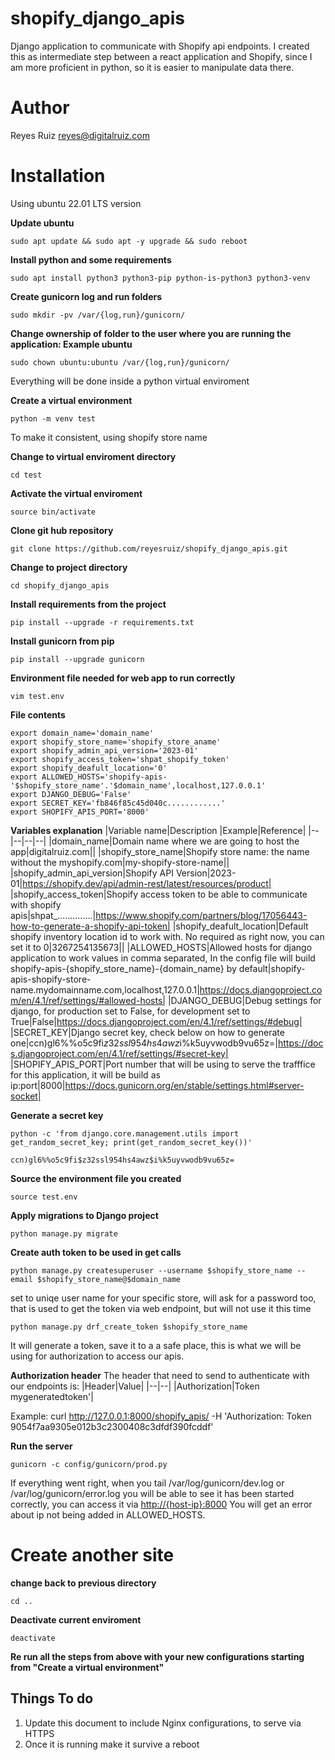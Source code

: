 # shopify_django_apis

Django application to communicate with Shopify api endpoints. I created this as intermediate step between a react application and Shopify, since I am more proficient in python, so it is easier to manipulate data there.

# Author

Reyes Ruiz
reyes@digitalruiz.com

# Installation

Using ubuntu 22.01 LTS version

**Update ubuntu**

```
sudo apt update && sudo apt -y upgrade && sudo reboot
```

**Install python and some requirements**

```
sudo apt install python3 python3-pip python-is-python3 python3-venv
```

**Create gunicorn log and run folders**

```
sudo mkdir -pv /var/{log,run}/gunicorn/
```

**Change ownership of folder to the user where you are running the application: Example ubuntu**

```
sudo chown ubuntu:ubuntu /var/{log,run}/gunicorn/
```

Everything will be done inside a python virtual enviroment

**Create a virtual environment**

```
python -m venv test
```
To make it consistent, using shopify store name

**Change to virtual enviroment directory**
```
cd test
```

**Activate the virtual enviroment**
```
source bin/activate
```

**Clone git hub repository**

```
git clone https://github.com/reyesruiz/shopify_django_apis.git
```

**Change to project directory**

```
cd shopify_django_apis
```

**Install requirements from the project**

```
pip install --upgrade -r requirements.txt
```

**Install gunicorn from pip**

```
pip install --upgrade gunicorn
```

**Environment file needed for web app to run correctly**

```
vim test.env
```

**File contents**

```
export domain_name='domain_name'
export shopify_store_name='shopify_store_aname'
export shopify_admin_api_version='2023-01'
export shopify_access_token='shpat_shopify_token'
export shopify_deafult_location='0'
export ALLOWED_HOSTS='shopify-apis-'$shopify_store_name'.'$domain_name',localhost,127.0.0.1'
export DJANGO_DEBUG='False'
export SECRET_KEY='fb846f85c45d040c............'
export SHOPIFY_APIS_PORT='8000'
```

**Variables explanation**
|Variable name|Description |Example|Reference|
|--|--|--|--|
|domain_name|Domain name where we are going to host the app|digitalruiz.com||
|shopify_store_name|Shopify store name: the name without the myshopify.com|my-shopify-store-name||
|shopify_admin_api_version|Shopify API Version|2023-01|<https://shopify.dev/api/admin-rest/latest/resources/product|>
|shopify_access_token|Shopify access token to be able to communicate with shopify apis|shpat_..............|<https://www.shopify.com/partners/blog/17056443-how-to-generate-a-shopify-api-token|>
|shopify_deafult_location|Default shopify inventory location id to work with. No required as right now, you can set it to 0|3267254135673||
|ALLOWED_HOSTS|Allowed hosts for django application to work values in comma separated, In the config file will build shopify-apis-{shopify_store_name}-{domain_name} by default|shopify-apis-shopify-store-name.mydomainname.com,localhost,127.0.0.1|<https://docs.djangoproject.com/en/4.1/ref/settings/#allowed-hosts|>
|DJANGO_DEBUG|Debug settings for django, for production set to False, for development set to True|False|<https://docs.djangoproject.com/en/4.1/ref/settings/#debug|>
|SECRET_KEY|Django secret key, check below on how to generate one|ccn)gl6%%o5c9fi$z32ssl954hs4awz$i%k5uyvwodb9vu65z=|<https://docs.djangoproject.com/en/4.1/ref/settings/#secret-key|>
|SHOPIFY_APIS_PORT|Port number that will be using to serve the trafffice for this application, it will be build as ip:port|8000|<https://docs.gunicorn.org/en/stable/settings.html#server-socket|>

**Generate a secret key**

```
python -c 'from django.core.management.utils import get_random_secret_key; print(get_random_secret_key())'
```

```
ccn)gl6%%o5c9fi$z32ssl954hs4awz$i%k5uyvwodb9vu65z=
```

**Source the environment file you created**

```
source test.env
```


**Apply migrations to Django project**

```
python manage.py migrate
```

**Create auth token to be used in get calls**
```
python manage.py createsuperuser --username $shopify_store_name --email $shopify_store_name@$domain_name
```
set to uniqe user name for your specific store, will ask for a password too, that is used to get the token via web endpoint, but will not use it this time

```
python manage.py drf_create_token $shopify_store_name
```
It will generate a token, save it to a a safe place, this is what we will be using for authorization to access our apis.

**Authorization header**
The header that need to send to authenticate with our endpoints is:
|Header|Value|
|--|--|
|Authorization|Token mygeneratedtoken'|

Example:
curl http://127.0.0.1:8000/shopify_apis/ -H 'Authorization: Token 9054f7aa9305e012b3c2300408c3dfdf390fcddf'

**Run the server**
```
gunicorn -c config/gunicorn/prod.py
```

If everything went right, when you tail /var/log/gunicorn/dev.log or /var/log/gunicorn/error.log you will be able to see it has been started correctly, you can access it via <http://{host-ip}:8000>
You will get an error about ip not being added in ALLOWED_HOSTS.

# Create another site

**change back to previous directory**

```
cd ..
```

**Deactivate current enviroment**

```
deactivate
```

**Re run all the steps from above with your new configurations starting from "Create a virtual environment"**

## Things To do

 1. Update this document to include Nginx configurations, to serve via HTTPS
 2. Once it is running make it survive a reboot